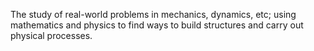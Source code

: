 The study of real-world problems in mechanics, dynamics, etc; using
mathematics and physics to find ways to build structures and carry out
physical processes.
